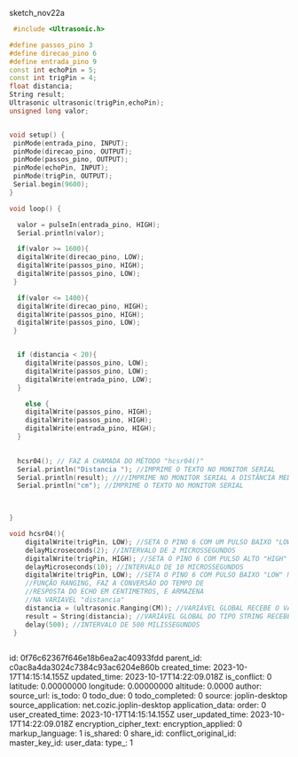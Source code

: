 sketch_nov22a

````c++
 #include <Ultrasonic.h>

#define passos_pino 3
#define direcao_pino 6
#define entrada_pino 9
const int echoPin = 5;
const int trigPin = 4;
float distancia;
String result; 
Ultrasonic ultrasonic(trigPin,echoPin);
unsigned long valor;


void setup() {
 pinMode(entrada_pino, INPUT);
 pinMode(direcao_pino, OUTPUT);
 pinMode(passos_pino, OUTPUT);
 pinMode(echoPin, INPUT); 
 pinMode(trigPin, OUTPUT);
 Serial.begin(9600);
}

void loop() {

  valor = pulseIn(entrada_pino, HIGH);
  Serial.println(valor);

  if(valor >= 1600){
  digitalWrite(direcao_pino, LOW);
  digitalWrite(passos_pino, HIGH);
  digitalWrite(passos_pino, LOW);
 }

  if(valor <= 1400){
  digitalWrite(direcao_pino, HIGH);
  digitalWrite(passos_pino, HIGH);
  digitalWrite(passos_pino, LOW);
 }


  if (distancia < 20){
    digitalWrite(passos_pino, LOW);
    digitalWrite(passos_pino, LOW);
    digitalWrite(entrada_pino, LOW);
  }

    else {
    digitalWrite(passos_pino, HIGH);
    digitalWrite(passos_pino, HIGH);
    digitalWrite(entrada_pino, HIGH);
  }

  
  hcsr04(); // FAZ A CHAMADA DO MÉTODO "hcsr04()"
  Serial.println("Distancia "); //IMPRIME O TEXTO NO MONITOR SERIAL
  Serial.println(result); ////IMPRIME NO MONITOR SERIAL A DISTÂNCIA MEDIDA
  Serial.println("cm"); //IMPRIME O TEXTO NO MONITOR SERIAL


  
}

void hcsr04(){
    digitalWrite(trigPin, LOW); //SETA O PINO 6 COM UM PULSO BAIXO "LOW"
    delayMicroseconds(2); //INTERVALO DE 2 MICROSSEGUNDOS
    digitalWrite(trigPin, HIGH); //SETA O PINO 6 COM PULSO ALTO "HIGH"
    delayMicroseconds(10); //INTERVALO DE 10 MICROSSEGUNDOS
    digitalWrite(trigPin, LOW); //SETA O PINO 6 COM PULSO BAIXO "LOW" NOVAMENTE
    //FUNÇÃO RANGING, FAZ A CONVERSÃO DO TEMPO DE
    //RESPOSTA DO ECHO EM CENTIMETROS, E ARMAZENA
    //NA VARIAVEL "distancia"
    distancia = (ultrasonic.Ranging(CM)); //VARIÁVEL GLOBAL RECEBE O VALOR DA DISTÂNCIA MEDIDA
    result = String(distancia); //VARIÁVEL GLOBAL DO TIPO STRING RECEBE A DISTÂNCIA(CONVERTIDO DE INTEIRO PARA STRING)
    delay(500); //INTERVALO DE 500 MILISSEGUNDOS
 }
 
````

id: 0f76c62367f646e18b6ea2ac40933fdd
parent_id: c0ac8a4da3024c7384c93ac6204e860b
created_time: 2023-10-17T14:15:14.155Z
updated_time: 2023-10-17T14:22:09.018Z
is_conflict: 0
latitude: 0.00000000
longitude: 0.00000000
altitude: 0.0000
author: 
source_url: 
is_todo: 0
todo_due: 0
todo_completed: 0
source: joplin-desktop
source_application: net.cozic.joplin-desktop
application_data: 
order: 0
user_created_time: 2023-10-17T14:15:14.155Z
user_updated_time: 2023-10-17T14:22:09.018Z
encryption_cipher_text: 
encryption_applied: 0
markup_language: 1
is_shared: 0
share_id: 
conflict_original_id: 
master_key_id: 
user_data: 
type_: 1